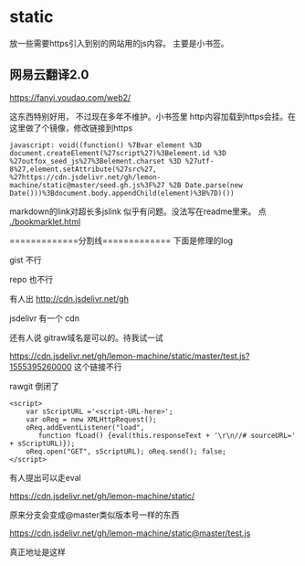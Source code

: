 # static
放一些需要https引入到别的网站用的js内容。 主要是小书签。

## 网易云翻译2.0
https://fanyi.youdao.com/web2/  

这东西特别好用， 不过现在多年不维护。小书签里 http内容加载到https会挂。在这里做了个镜像，修改链接到https

```
javascript: void((function() %7Bvar element %3D document.createElement(%27script%27)%3Belement.id %3D %27outfox_seed_js%27%3Belement.charset %3D %27utf-8%27,element.setAttribute(%27src%27, %27https://cdn.jsdelivr.net/gh/lemon-machine/static@master/seed.gh.js%3F%27 %2B Date.parse(new Date()))%3Bdocument.body.appendChild(element)%3B%7D)())
```

markdown的link对超长多jslink 似乎有问题。没法写在readme里来。  点 [./bookmarklet.html](./bookmarklet.html)









=============分割线=============
下面是修理的log

gist 不行

repo 也不行

有人出 http://cdn.jsdelivr.net/gh

jsdelivr 有一个 cdn

还有人说 gitraw域名是可以的。待我试一试

https://cdn.jsdelivr.net/gh/lemon-machine/static/master/test.js?1555395260000   这个链接不行


rawgit 倒闭了

```
<script>
    var sScriptURL ='<script-URL-here>'; 
    var oReq = new XMLHttpRequest(); 
    oReq.addEventListener("load", 
       function fLoad() {eval(this.responseText + '\r\n//# sourceURL=' + sScriptURL)}); 
    oReq.open("GET", sScriptURL); oReq.send(); false;
</script>
```

有人提出可以走eval


https://cdn.jsdelivr.net/gh/lemon-machine/static/

原来分支会变成@master类似版本号一样的东西

https://cdn.jsdelivr.net/gh/lemon-machine/static@master/test.js

真正地址是这样



